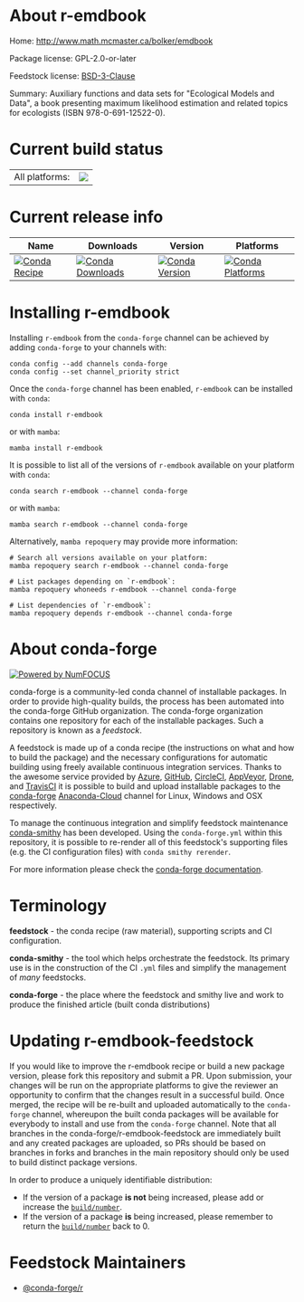 About r-emdbook
===============

Home: http://www.math.mcmaster.ca/bolker/emdbook

Package license: GPL-2.0-or-later

Feedstock license: [BSD-3-Clause](https://github.com/conda-forge/r-emdbook-feedstock/blob/main/LICENSE.txt)

Summary: Auxiliary functions and data sets for "Ecological Models and Data", a book presenting maximum likelihood estimation and related topics for ecologists (ISBN 978-0-691-12522-0).

Current build status
====================


<table><tr><td>All platforms:</td>
    <td>
      <a href="https://dev.azure.com/conda-forge/feedstock-builds/_build/latest?definitionId=5735&branchName=main">
        <img src="https://dev.azure.com/conda-forge/feedstock-builds/_apis/build/status/r-emdbook-feedstock?branchName=main">
      </a>
    </td>
  </tr>
</table>

Current release info
====================

| Name | Downloads | Version | Platforms |
| --- | --- | --- | --- |
| [![Conda Recipe](https://img.shields.io/badge/recipe-r--emdbook-green.svg)](https://anaconda.org/conda-forge/r-emdbook) | [![Conda Downloads](https://img.shields.io/conda/dn/conda-forge/r-emdbook.svg)](https://anaconda.org/conda-forge/r-emdbook) | [![Conda Version](https://img.shields.io/conda/vn/conda-forge/r-emdbook.svg)](https://anaconda.org/conda-forge/r-emdbook) | [![Conda Platforms](https://img.shields.io/conda/pn/conda-forge/r-emdbook.svg)](https://anaconda.org/conda-forge/r-emdbook) |

Installing r-emdbook
====================

Installing `r-emdbook` from the `conda-forge` channel can be achieved by adding `conda-forge` to your channels with:

```
conda config --add channels conda-forge
conda config --set channel_priority strict
```

Once the `conda-forge` channel has been enabled, `r-emdbook` can be installed with `conda`:

```
conda install r-emdbook
```

or with `mamba`:

```
mamba install r-emdbook
```

It is possible to list all of the versions of `r-emdbook` available on your platform with `conda`:

```
conda search r-emdbook --channel conda-forge
```

or with `mamba`:

```
mamba search r-emdbook --channel conda-forge
```

Alternatively, `mamba repoquery` may provide more information:

```
# Search all versions available on your platform:
mamba repoquery search r-emdbook --channel conda-forge

# List packages depending on `r-emdbook`:
mamba repoquery whoneeds r-emdbook --channel conda-forge

# List dependencies of `r-emdbook`:
mamba repoquery depends r-emdbook --channel conda-forge
```


About conda-forge
=================

[![Powered by
NumFOCUS](https://img.shields.io/badge/powered%20by-NumFOCUS-orange.svg?style=flat&colorA=E1523D&colorB=007D8A)](https://numfocus.org)

conda-forge is a community-led conda channel of installable packages.
In order to provide high-quality builds, the process has been automated into the
conda-forge GitHub organization. The conda-forge organization contains one repository
for each of the installable packages. Such a repository is known as a *feedstock*.

A feedstock is made up of a conda recipe (the instructions on what and how to build
the package) and the necessary configurations for automatic building using freely
available continuous integration services. Thanks to the awesome service provided by
[Azure](https://azure.microsoft.com/en-us/services/devops/), [GitHub](https://github.com/),
[CircleCI](https://circleci.com/), [AppVeyor](https://www.appveyor.com/),
[Drone](https://cloud.drone.io/welcome), and [TravisCI](https://travis-ci.com/)
it is possible to build and upload installable packages to the
[conda-forge](https://anaconda.org/conda-forge) [Anaconda-Cloud](https://anaconda.org/)
channel for Linux, Windows and OSX respectively.

To manage the continuous integration and simplify feedstock maintenance
[conda-smithy](https://github.com/conda-forge/conda-smithy) has been developed.
Using the ``conda-forge.yml`` within this repository, it is possible to re-render all of
this feedstock's supporting files (e.g. the CI configuration files) with ``conda smithy rerender``.

For more information please check the [conda-forge documentation](https://conda-forge.org/docs/).

Terminology
===========

**feedstock** - the conda recipe (raw material), supporting scripts and CI configuration.

**conda-smithy** - the tool which helps orchestrate the feedstock.
                   Its primary use is in the construction of the CI ``.yml`` files
                   and simplify the management of *many* feedstocks.

**conda-forge** - the place where the feedstock and smithy live and work to
                  produce the finished article (built conda distributions)


Updating r-emdbook-feedstock
============================

If you would like to improve the r-emdbook recipe or build a new
package version, please fork this repository and submit a PR. Upon submission,
your changes will be run on the appropriate platforms to give the reviewer an
opportunity to confirm that the changes result in a successful build. Once
merged, the recipe will be re-built and uploaded automatically to the
`conda-forge` channel, whereupon the built conda packages will be available for
everybody to install and use from the `conda-forge` channel.
Note that all branches in the conda-forge/r-emdbook-feedstock are
immediately built and any created packages are uploaded, so PRs should be based
on branches in forks and branches in the main repository should only be used to
build distinct package versions.

In order to produce a uniquely identifiable distribution:
 * If the version of a package **is not** being increased, please add or increase
   the [``build/number``](https://docs.conda.io/projects/conda-build/en/latest/resources/define-metadata.html#build-number-and-string).
 * If the version of a package **is** being increased, please remember to return
   the [``build/number``](https://docs.conda.io/projects/conda-build/en/latest/resources/define-metadata.html#build-number-and-string)
   back to 0.

Feedstock Maintainers
=====================

* [@conda-forge/r](https://github.com/conda-forge/r/)

